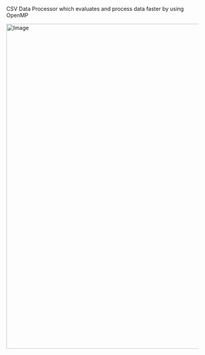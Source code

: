 CSV Data Processor which evaluates and process data faster by using OpenMP

<img width="890" height="854" alt="Image" src="https://github.com/user-attachments/assets/ecf8e7c1-273f-41cf-a0cf-b7b6038e526a" />

